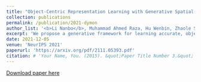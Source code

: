 ```yaml
---
title: "Object-Centric Representation Learning with Generative Spatial-Temporal Factorization"
collection: publications
permalink: /publication/2021-dymon
author_list: '<b>Li Nanbo</b>, Muhammad Ahmed Raza, Hu Wenbin, Zhaole Sun, Robert B. Fisher'
excerpt: 'We propose a generative framework for learning accurate, object-centric scene representations from multiple views.'
date: 2021-12-05
venue: 'NeurIPS 2021'
paperurl: 'https://arxiv.org/pdf/2111.05393.pdf'
citation: # 'Your Name, You. (2015). &quot;Paper Title Number 3.&quot; <i>Journal 1</i>. 1(3).'
---
```


[Download paper here](https://arxiv.org/pdf/2111.05393.pdf)